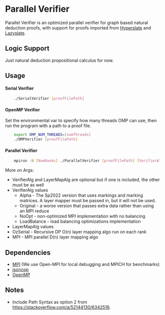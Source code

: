# Parallel Verifier

Parallel Verifier is an optimized parallel verifier for graph based natural deduction proofs, with support for proofs
imported from [Hyperslate](http://www.logicamodernapproach.com/) and [Lazyslate](https://github.com/James-Oswald/lazyslate).

## Logic Support
Just natural deduction propositional calculus for now.

## Usage

#### Serial Verifier
```bash
    ./SerialVerifier [proofFilePath]
```

#### OpenMP Verifier
Set the environmental var to specify how many threads OMP can use, then run
the program with a path to a proof file.
```bash
    export OMP_NUM_THREADS=[numThreads]
    ./OMPVerifier [proofFilePath]
```

#### Parallel Verifier
```bash
    mpirun -N [NumRanks] ./ParallelVerifier [proofFilePath] [VerifierAlg] [LayerMapAlg] 
```
More on Args:
* VerifierAlg and LayerMapAlg are optional but if one is included, the other must be as well
* VerifierAlg values
  * Alpha - The Sp2022 version that uses markings and marking matrices. A layer mapper must be passed in, but it will not be used.
  * Original - a worse version that passes extra data rather than using an MPI reduce
  * NoOpt - non-optimized MPI implementation with no balancing
  * LoadBalance - load balancing optimizations implementation
* LayerMapAlg values
* OzSerial - Recursive DP O(n) layer mapping algo run on each rank
* MPI - MPI parallel D(n) layer mapping algo


## Dependencies
* [MPI](https://www.open-mpi.org/) (We use Open-MPI for local debugging and MPICH for benchmarks)
* [jsoncpp](https://github.com/open-source-parsers/jsoncpp)
* [OpenMP](https://www.openmp.org/)

## Notes
* Include Path Syntax as option 2 from https://stackoverflow.com/a/52144130/6342516.
